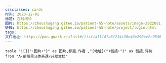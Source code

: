```yaml
---
cssclasses: cards
时间: 2023-12-01
标题: 在线问诊
图片: https://zhoushugang.gitee.io/patient-h5-note/assets/image-20220811163550162.ace8aa23.png
链接: https://zhoushugang.gitee.io/patient-h5-note/project/login.html
tags: 
文件地址: https://pan.quark.cn/list#/list/all/4fa6f214c30e46e290ce2c95366a458e-04_%E9%A1%B9%E7%9B%AE_%E5%9C%A8%E7%BA%BF%E9%97%AE%E8%AF%8A
---
```



```dataview
table "![]("+图片+")" as 图片,标题,作者 ,"[地址]("+链接+")" as 链接,评价
from "A-前端黑马体系课/开发文档"
```
